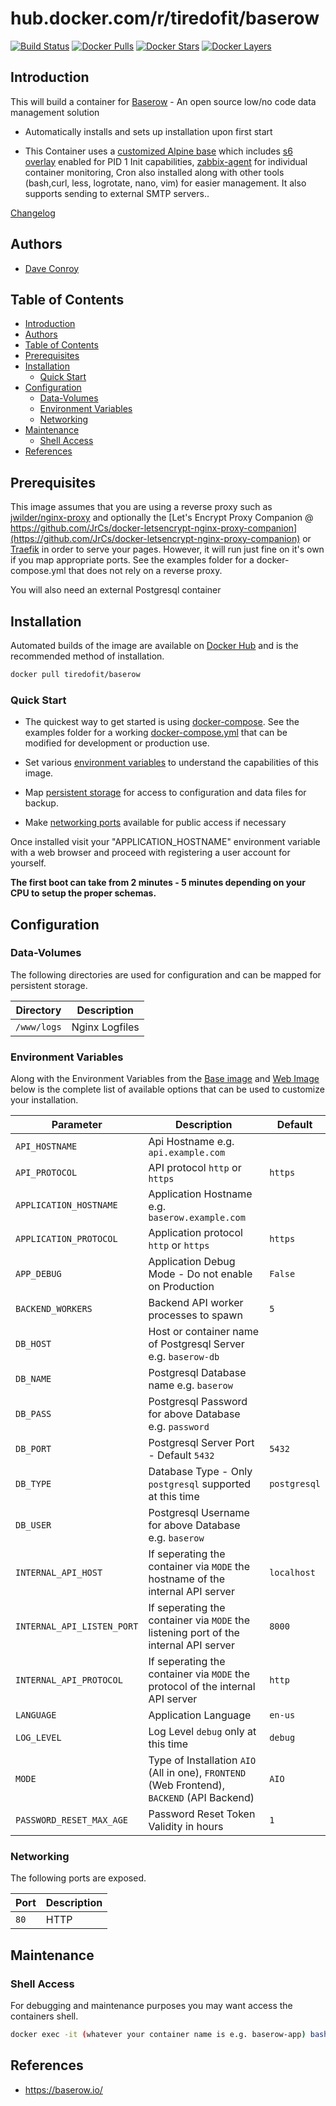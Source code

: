 # hub.docker.com/r/tiredofit/baserow

[![Build Status](https://img.shields.io/docker/build/tiredofit/baserow.svg)](https://hub.docker.com/r/tiredofit/baserow)
[![Docker Pulls](https://img.shields.io/docker/pulls/tiredofit/baserow.svg)](https://hub.docker.com/r/tiredofit/baserow)
[![Docker Stars](https://img.shields.io/docker/stars/tiredofit/baserow.svg)](https://hub.docker.com/r/tiredofit/baserow)
[![Docker Layers](https://images.microbadger.com/badges/image/tiredofit/baserow.svg)](https://microbadger.com/images/tiredofit/baserow)

## Introduction

This will build a container for [Baserow](https://baserow.io/) - An open source low/no code data management solution

* Automatically installs and sets up installation upon first start

* This Container uses a [customized Alpine base](https://hub.docker.com/r/tiredofit/alpine) which includes [s6 overlay](https://github.com/just-containers/s6-overlay) enabled for PID 1 Init capabilities, [zabbix-agent](https://zabbix.org) for individual container monitoring, Cron also installed along with other tools (bash,curl, less, logrotate, nano, vim) for easier management. It also supports sending to external SMTP servers..

[Changelog](CHANGELOG.md)

## Authors

- [Dave Conroy](https://github.com/tiredofit)

## Table of Contents


- [Introduction](#introduction)
- [Authors](#authors)
- [Table of Contents](#table-of-contents)
- [Prerequisites](#prerequisites)
- [Installation](#installation)
  - [Quick Start](#quick-start)
- [Configuration](#configuration)
  - [Data-Volumes](#data-volumes)
  - [Environment Variables](#environment-variables)
  - [Networking](#networking)
- [Maintenance](#maintenance)
  - [Shell Access](#shell-access)
- [References](#references)

## Prerequisites

This image assumes that you are using a reverse proxy such as
[jwilder/nginx-proxy](https://github.com/jwilder/nginx-proxy) and optionally the [Let's Encrypt Proxy
Companion @
https://github.com/JrCs/docker-letsencrypt-nginx-proxy-companion](https://github.com/JrCs/docker-letsencrypt-nginx-proxy-companion)
or [Traefik](https://github.com/tiredofit/docker-traefik) in order to serve your pages. However, it will run just fine on it's own if you map appropriate ports. See the examples folder for a docker-compose.yml that does not rely on a reverse proxy.

You will also need an external Postgresql container

## Installation

Automated builds of the image are available on [Docker Hub](https://hub.docker.com/r/tiredofit/baserow) and is the recommended method of installation.

```bash
docker pull tiredofit/baserow
```

### Quick Start

* The quickest way to get started is using [docker-compose](https://docs.docker.com/compose/). See the examples folder for a working [docker-compose.yml](examples/docker-compose.yml) that can be modified for development or production use.

* Set various [environment variables](#environment-variables) to understand the capabilities of this image.
* Map [persistent storage](#data-volumes) for access to configuration and data files for backup.
* Make [networking ports](#networking) available for public access if necessary

Once installed visit your "APPLICATION_HOSTNAME" environment variable with a web browser and proceed with registering a user account for yourself.

**The first boot can take from 2 minutes - 5 minutes depending on your CPU to setup the proper schemas.**



## Configuration

### Data-Volumes

The following directories are used for configuration and can be mapped for persistent storage.

| Directory   | Description    |
| ----------- | -------------- |
| `/www/logs` | Nginx Logfiles |

### Environment Variables

Along with the Environment Variables from the [Base image](https://hub.docker.com/r/tiredofit/alpine) and [Web Image](https://hub.docker.com/r/tiredofit/nginx) below is the complete list of available options that can be used to customize your installation.


| Parameter                  | Description                                                                                 | Default      |
| -------------------------- | ------------------------------------------------------------------------------------------- | ------------ |
| `API_HOSTNAME`             | Api Hostname e.g. `api.example.com`                                                         |              |
| `API_PROTOCOL`             | API protocol `http` or `https`                                                              | `https`      |
| `APPLICATION_HOSTNAME`     | Application Hostname e.g. `baserow.example.com`                                             |              |
| `APPLICATION_PROTOCOL`     | Application protocol `http` or `https`                                                      | `https`      |
| `APP_DEBUG`                | Application Debug Mode - Do not enable on Production                                        | `False`      |
| `BACKEND_WORKERS`          | Backend API worker processes to spawn                                                       | `5`          |
| `DB_HOST`                  | Host or container name of Postgresql Server e.g. `baserow-db`                               |              |
| `DB_NAME`                  | Postgresql Database name e.g. `baserow`                                                     |              |
| `DB_PASS`                  | Postgresql Password for above Database e.g. `password`                                      |              |
| `DB_PORT`                  | Postgresql Server Port - Default `5432`                                                     | `5432`       |
| `DB_TYPE`                  | Database Type - Only `postgresql` supported at this time                                    | `postgresql` |
| `DB_USER`                  | Postgresql Username for above Database e.g. `baserow`                                       |              |
| `INTERNAL_API_HOST`        | If seperating the container via `MODE` the hostname of the internal API server              | `localhost`  |
| `INTERNAL_API_LISTEN_PORT` | If seperating the container via `MODE` the listening port of the internal API server        | `8000`       |
| `INTERNAL_API_PROTOCOL`    | If seperating the container via `MODE` the protocol of the internal API server              | `http`       |
| `LANGUAGE`                 | Application Language                                                                        | `en-us`      |
| `LOG_LEVEL`                | Log Level `debug` only at this time                                                         | `debug`      |
| `MODE`                     | Type of Installation `AIO` (All in one), `FRONTEND` (Web Frontend), `BACKEND` (API Backend) | `AIO`        |
| `PASSWORD_RESET_MAX_AGE`   | Password Reset Token Validity in hours                                                      | `1`          |

### Networking

The following ports are exposed.

| Port | Description |
| ---- | ----------- |
| `80` | HTTP        |


## Maintenance

### Shell Access

For debugging and maintenance purposes you may want access the containers shell.

```bash
docker exec -it (whatever your container name is e.g. baserow-app) bash
```

## References

* <https://baserow.io/>
